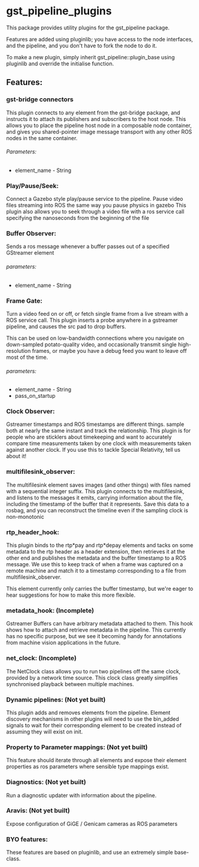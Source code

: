 # gst_pipeline_plugins
This package provides utility plugins for the gst_pipeline package.

Features are added using pluginlib; you have access to the node interfaces, and the pipeline, and you don't have to fork the node to do it.

To make a new plugin, simply inherit gst_pipeline::plugin_base using pluginlib and override the initialise function.



## Features:

### gst-bridge connectors
  This plugin connects to any element from the gst-bridge package, and instructs it to attach its publishers and subscribers to the host node.
  This allows you to place the pipeline host node in a composable node container, and gives you shared-pointer image message transport with any other ROS nodes in the same container.

  ###### Parameters:
  * element_name - String

### Play/Pause/Seek:
  Connect a Gazebo style play/pause service to the pipeline.
  Pause video files streaming into ROS the same way you pause physics in gazebo
  This plugin also allows you to seek through a video file with a ros service call specifying the nanoseconds from the beginning of the file


### Buffer Observer:
  Sends a ros message whenever a buffer passes out of a specified GStreamer element
  
  ###### parameters:
  * element_name - String


### Frame Gate:
  Turn a video feed on or off, or fetch single frame from a live stream with a ROS service call.
  This plugin inserts a probe anywhere in a gstreamer pipeline, and causes the src pad to drop buffers.

  This can be used on low-bandwidth connections where you navigate on down-sampled potato-quality video, and occasionally transmit single high-resolution frames, or maybe you have a debug feed you want to leave off most of the time.
  ###### parameters:
  * element_name - String
  * pass_on_startup


### Clock Observer:
  Gstreamer timestamps and ROS timestamps are different things. sample both at nearly the same instant and track the relationship.
  This plugin is for people who are sticklers about timekeeping and want to accurately compare time measurements taken by one clock with measurements taken against another clock.
  If you use this to tackle Special Relativity, tell us about it!


### multifilesink_observer:
  The multifilesink element saves images (and other things) with files named with a sequential integer suffix.
  This plugin connects to the multifilesink, and listens to the messages it emits, carrying information about the file, including the timestamp of the buffer that it represents.
  Save this data to a rosbag, and you can reconstruct the timeline even if the sampling clock is non-monotonic


### rtp_header_hook:
  This plugin binds to the rtp\*pay and rtp\*depay elements and tacks on some metadata to the rtp header as a header extension, then retrieves it at the other end and publishes the metadata and the buffer timestamp to a ROS message.
  We use this to keep track of when a frame was captured on a remote machine and match it to a timestamp corresponding to a file from multifilesink_observer.

  This element currently only carries the buffer timestamp, but we're eager to hear suggestions for how to make this more flexible.


### metadata_hook: (Incomplete)
  Gstreamer Buffers can have arbitrary metadata attached to them.
  This hook shows how to attach and retrieve metadata in the pipeline. This currently has no specific purpose, but we see it becoming handy for annotations from machine vision applications in the future.


### net_clock: (Incomplete)
  The NetClock class allows you to run two pipelines off the same clock, provided by a network time source.
  This clock class greatly simplifies synchronised playback between multiple machines.


### Dynamic pipelines: (Not yet built)
  This plugin adds and removes elements from the pipeline.
  Element discovery mechanisms in other plugins will need to use the bin_added signals to wait for their corresponding element to be created instead of assuming they will exist on init.

### Property to Parameter mappings: (Not yet built)
  This feature should iterate through all elements and expose their
  element properties as ros parameters where sensible type mappings exist.

### Diagnostics: (Not yet built)
  Run a diagnostic updater with information about the pipeline.

### Aravis: (Not yet built)
  Expose configuration of GiGE / Genicam cameras as ROS parameters

### BYO features:
  These features are based on pluginlib, and use an extremely simple base-class.


